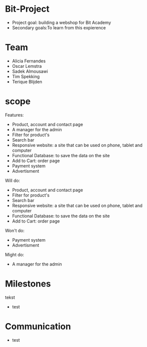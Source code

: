 # Bit-Project
- Project goal: building a webshop for Bit Academy
- Secondary goals:To learn from this expierence


# Team
- Alicia Fernandes
- Oscar Lemstra
- Sadek Almousawi
- Tim Spekking
- Terique Blijden


# scope
Features:
- Product, account and contact page
- A manager for the admin
- Filter for product's
- Search bar
- Responsive website: a site that can be used on phone, tablet and computer
- Functional Database: to save the data on the site
- Add to Cart: order page
- Payment system
- Advertisment

Will do:
- Product, account and contact page
- Filter for product's
- Search bar
- Responsive website: a site that can be used on phone, tablet and computer
- Functional Database: to save the data on the site
- Add to Cart: order page

Won't do:
- Payment system
- Advertisment

Might do:
- A manager for the admin


# Milestones
tekst

- test


# Communication


- test
